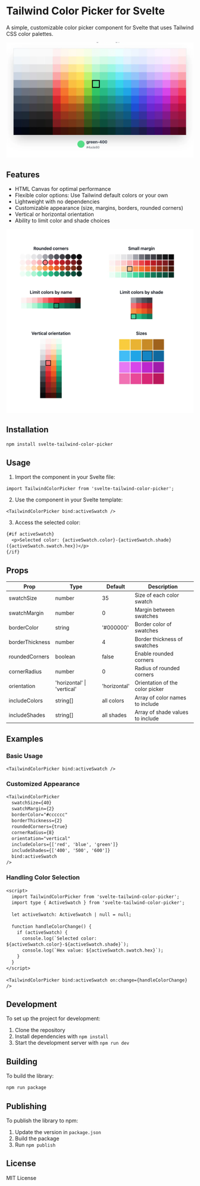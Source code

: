 # Tailwind Color Picker for Svelte

A simple, customizable color picker component for Svelte that uses Tailwind CSS color palettes.

![Tailwind Color Picker for Svelte](static/banner.webp)


## Features

- HTML Canvas for optimal performance
- Flexible color options: Use Tailwind default colors or your own
- Lightweight with no dependencies
- Customizable appearance (size, margins, borders, rounded corners)
- Vertical or horizontal orientation
- Ability to limit color and shade choices



![Tailwind Color Picker for Svelte](static/features.webp)


## Installation

```bash
npm install svelte-tailwind-color-picker
```

## Usage

1. Import the component in your Svelte file:

```svelte
import TailwindColorPicker from 'svelte-tailwind-color-picker';
```

2. Use the component in your Svelte template:

```svelte
<TailwindColorPicker bind:activeSwatch />
```

3. Access the selected color:

```svelte
{#if activeSwatch}
  <p>Selected color: {activeSwatch.color}-{activeSwatch.shade} ({activeSwatch.swatch.hex})</p>
{/if}
```

## Props

| Prop | Type | Default | Description |
|------|------|---------|-------------|
| swatchSize | number | 35 | Size of each color swatch |
| swatchMargin | number | 0 | Margin between swatches |
| borderColor | string | '#000000' | Border color of swatches |
| borderThickness | number | 4 | Border thickness of swatches |
| roundedCorners | boolean | false | Enable rounded corners |
| cornerRadius | number | 0 | Radius of rounded corners |
| orientation | 'horizontal' \| 'vertical' | 'horizontal' | Orientation of the color picker |
| includeColors | string[] | all colors | Array of color names to include |
| includeShades | string[] | all shades | Array of shade values to include |

## Examples

### Basic Usage

```svelte
<TailwindColorPicker bind:activeSwatch />
```

### Customized Appearance

```svelte
<TailwindColorPicker
  swatchSize={40}
  swatchMargin={2}
  borderColor="#cccccc"
  borderThickness={2}
  roundedCorners={true}
  cornerRadius={8}
  orientation="vertical"
  includeColors={['red', 'blue', 'green']}
  includeShades={['400', '500', '600']}
  bind:activeSwatch
/>
```

### Handling Color Selection

```svelte
<script>
  import TailwindColorPicker from 'svelte-tailwind-color-picker';
  import type { ActiveSwatch } from 'svelte-tailwind-color-picker';

  let activeSwatch: ActiveSwatch | null = null;

  function handleColorChange() {
    if (activeSwatch) {
      console.log(`Selected color: ${activeSwatch.color}-${activeSwatch.shade}`);
      console.log(`Hex value: ${activeSwatch.swatch.hex}`);
    }
  }
</script>

<TailwindColorPicker bind:activeSwatch on:change={handleColorChange} />
```

## Development

To set up the project for development:

1. Clone the repository
2. Install dependencies with `npm install`
3. Start the development server with `npm run dev`

## Building

To build the library:

```bash
npm run package
```

## Publishing

To publish the library to npm:

1. Update the version in `package.json`
2. Build the package
3. Run `npm publish`

## License

MIT License